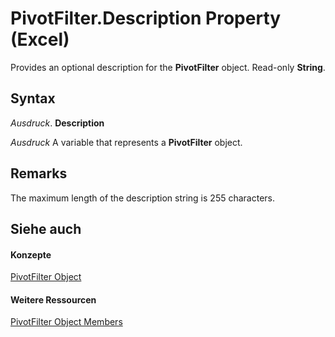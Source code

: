 
# PivotFilter.Description Property (Excel)

Provides an optional description for the  **PivotFilter** object. Read-only **String**.


## Syntax

 _Ausdruck_. **Description**

 _Ausdruck_ A variable that represents a **PivotFilter** object.


## Remarks

The maximum length of the description string is 255 characters.


## Siehe auch


#### Konzepte


[PivotFilter Object](70c27dc9-2c19-47d2-307b-808507039d94.md)
#### Weitere Ressourcen


[PivotFilter Object Members](http://msdn.microsoft.com/library/a1be2481-9d14-cc49-8a1b-187048f0d179%28Office.15%29.aspx)